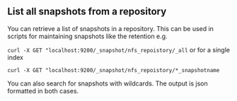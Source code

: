 ## List all snapshots from a repository

You can retrieve a list of snapshots in a repository. This can be used in scripts for maintaining snapshots like the retention e.g.

`
curl -X GET "localhost:9200/_snapshot/nfs_repoistory/_all
`
or for a single index

`
curl -X GET "localhost:9200/_snapshot/nfs_repoistory/*_snapshotname
`

You can also search for snapshots with wildcards. The output is json formatted in both cases.
